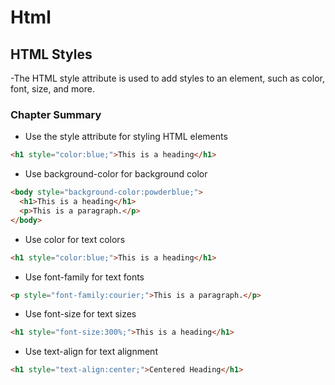 # Html

## HTML Styles

-The HTML style attribute is used to add styles to an element, such as color, font, size, and more.

### Chapter Summary

- Use the style attribute for styling HTML elements

```html
<h1 style="color:blue;">This is a heading</h1>
```

- Use background-color for background color

```html
<body style="background-color:powderblue;">
  <h1>This is a heading</h1>
  <p>This is a paragraph.</p>
</body>
```

- Use color for text colors

```html
<h1 style="color:blue;">This is a heading</h1>
```

- Use font-family for text fonts

```html
<p style="font-family:courier;">This is a paragraph.</p>
```

- Use font-size for text sizes

```html
<h1 style="font-size:300%;">This is a heading</h1>
```

- Use text-align for text alignment

```html
<h1 style="text-align:center;">Centered Heading</h1>
```
